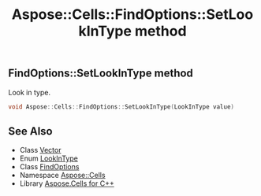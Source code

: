 ﻿---
title: Aspose::Cells::FindOptions::SetLookInType method
linktitle: SetLookInType
second_title: Aspose.Cells for C++ API Reference
description: 'Aspose::Cells::FindOptions::SetLookInType method. Look in type in C++.'
type: docs
weight: 1800
url: /cpp/aspose.cells/findoptions/setlookintype/
---
## FindOptions::SetLookInType method


Look in type.

```cpp
void Aspose::Cells::FindOptions::SetLookInType(LookInType value)
```

## See Also

* Class [Vector](../../vector/)
* Enum [LookInType](../../lookintype/)
* Class [FindOptions](../)
* Namespace [Aspose::Cells](../../)
* Library [Aspose.Cells for C++](../../../)
